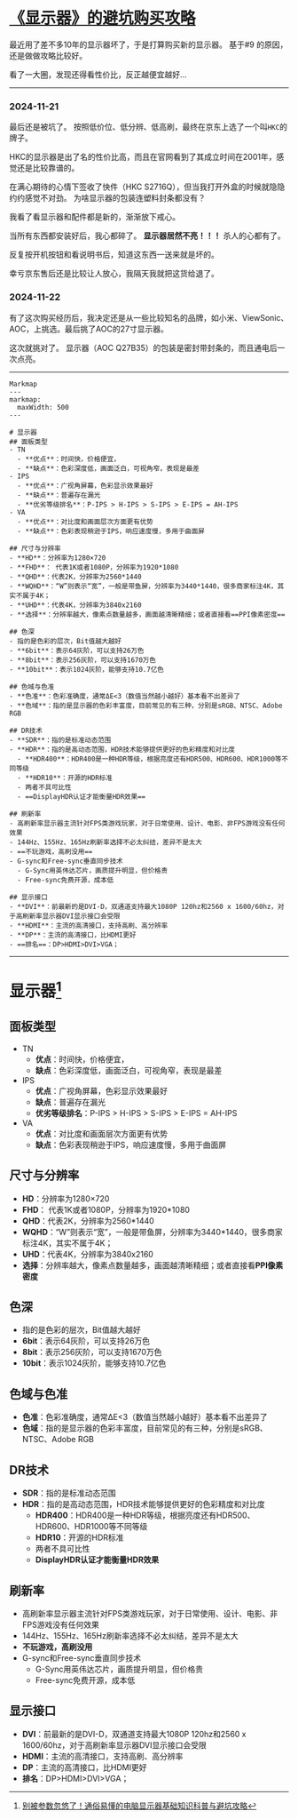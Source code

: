 # [《显示器》的避坑购买攻略](https://github.com/chinobing/blog/issues/9)

最近用了差不多10年的显示器坏了，于是打算购买新的显示器。   基于#9 的原因，还是做做攻略比较好。

看了一大圈，发现还得看性价比，反正越便宜越好...

---
### 2024-11-21
最后还是被坑了。 按照低价位、低分辨、低高刷，最终在京东上选了一个叫`HKC`的牌子。

HKC的显示器是出了名的性价比高，而且在官网看到了其成立时间在2001年，感觉还是比较靠谱的。

在满心期待的心情下签收了快件（HKC S2716Q），但当我打开外盒的时候就隐隐约约感觉不对劲。 为啥显示器的包装连塑料封条都没有？

我看了看显示器和配件都是新的，渐渐放下戒心。

当所有东西都安装好后，我心都碎了。 **显示器居然不亮！！！** 杀人的心都有了。

反复按开机按钮和看说明书后，知道这东西一送来就是坏的。 

幸亏京东售后还是比较让人放心，我隔天我就把这货给退了。

### 2024-11-22
有了这次购买经历后，我决定还是从一些比较知名的品牌，如小米、ViewSonic、AOC，上挑选。最后挑了AOC的27寸显示器。

这次就挑对了。 显示器（AOC Q27B35）的包装是密封带封条的，而且通电后一次点亮。

---

```
Markmap
---
markmap:
  maxWidth: 500
---

# 显示器
## 面板类型
- TN
  - **优点**：时间快，价格便宜，
  - **缺点**：色彩深度低，画面泛白，可视角窄，表现是最差
- IPS
  - **优点**：广视角屏幕，色彩显示效果最好
  - **缺点**：普遍存在漏光
  - **优劣等级排名**：P-IPS > H-IPS > S-IPS > E-IPS = AH-IPS
- VA
  - **优点**：对比度和画面层次方面更有优势
  - **缺点**：色彩表现稍逊于IPS，响应速度慢，多用于曲面屏

## 尺寸与分辨率
- **HD**：分辨率为1280×720
- **FHD**： 代表1K或者1080P，分辨率为1920*1080
- **QHD**：代表2K，分辨率为2560*1440
- **WQHD**：“W”则表示“宽”，一般是带鱼屏，分辨率为3440*1440，很多商家标注4K，其实不属于4K；
- **UHD**：代表4K，分辨率为3840x2160
- **选择**：分辨率越大，像素点数量越多，画面越清晰精细；或者直接看==PPI像素密度==

## 色深
- 指的是色彩的层次，Bit值越大越好
- **6bit**：表示64灰阶，可以支持26万色
- **8bit**：表示256灰阶，可以支持1670万色
- **10bit**：表示1024灰阶，能够支持10.7亿色

## 色域与色准
- **色准**：色彩准确度，通常ΔE<3（数值当然越小越好）基本看不出差异了
- **色域**：指的是显示器的色彩丰富度，目前常见的有三种，分别是sRGB、NTSC、Adobe RGB

## DR技术
- **SDR**：指的是标准动态范围 
- **HDR**：指的是高动态范围，HDR技术能够提供更好的色彩精度和对比度
  - **HDR400**：HDR400是一种HDR等级，根据亮度还有HDR500、HDR600、HDR1000等不同等级
  - **HDR10**：开源的HDR标准
  - 两者不具可比性
  - ==DisplayHDR认证才能衡量HDR效果==

## 刷新率
- 高刷新率显示器主流针对FPS类游戏玩家，对于日常使用、设计、电影、非FPS游戏没有任何效果
- 144Hz、155Hz、165Hz刷新率选择不必太纠结，差异不是太大
- ==不玩游戏，高刷没用==
- G-sync和Free-sync垂直同步技术
  - G-Sync用英伟达芯片，画质提升明显，但价格贵
  - Free-sync免费开源，成本低

## 显示接口
- **DVI**：前最新的是DVI-D，双通道支持最大1080P 120hz和2560 x 1600/60hz，对于高刷新率显示器DVI显示接口会受限
- **HDMI**：主流的高清接口，支持高刷、高分辨率
- **DP**：主流的高清接口，比HDMI更好
- ==排名==：DP>HDMI>DVI>VGA；
```
---

# 显示器[^1]
## 面板类型
- TN
  - **优点**：时间快，价格便宜，
  - **缺点**：色彩深度低，画面泛白，可视角窄，表现是最差
- IPS
  - **优点**：广视角屏幕，色彩显示效果最好
  - **缺点**：普遍存在漏光
  - **优劣等级排名**：P-IPS > H-IPS > S-IPS > E-IPS = AH-IPS
- VA
  - **优点**：对比度和画面层次方面更有优势
  - **缺点**：色彩表现稍逊于IPS，响应速度慢，多用于曲面屏

## 尺寸与分辨率
- **HD**：分辨率为1280×720
- **FHD**： 代表1K或者1080P，分辨率为1920*1080
- **QHD**：代表2K，分辨率为2560*1440
- **WQHD**：“W”则表示“宽”，一般是带鱼屏，分辨率为3440*1440，很多商家标注4K，其实不属于4K；
- **UHD**：代表4K，分辨率为3840x2160
- **选择**：分辨率越大，像素点数量越多，画面越清晰精细；或者直接看**PPI像素密度**

## 色深
- 指的是色彩的层次，Bit值越大越好
- **6bit**：表示64灰阶，可以支持26万色
- **8bit**：表示256灰阶，可以支持1670万色
- **10bit**：表示1024灰阶，能够支持10.7亿色

## 色域与色准
- **色准**：色彩准确度，通常ΔE<3（数值当然越小越好）基本看不出差异了
- **色域**：指的是显示器的色彩丰富度，目前常见的有三种，分别是sRGB、NTSC、Adobe RGB

## DR技术
- **SDR**：指的是标准动态范围 
- **HDR**：指的是高动态范围，HDR技术能够提供更好的色彩精度和对比度
  - **HDR400**：HDR400是一种HDR等级，根据亮度还有HDR500、HDR600、HDR1000等不同等级
  - **HDR10**：开源的HDR标准
  - 两者不具可比性
  - **DisplayHDR认证才能衡量HDR效果**

## 刷新率
- 高刷新率显示器主流针对FPS类游戏玩家，对于日常使用、设计、电影、非FPS游戏没有任何效果
- 144Hz、155Hz、165Hz刷新率选择不必太纠结，差异不是太大
- **不玩游戏，高刷没用**
- G-sync和Free-sync垂直同步技术
  - G-Sync用英伟达芯片，画质提升明显，但价格贵
  - Free-sync免费开源，成本低

## 显示接口
- **DVI**：前最新的是DVI-D，双通道支持最大1080P 120hz和2560 x 1600/60hz，对于高刷新率显示器DVI显示接口会受限
- **HDMI**：主流的高清接口，支持高刷、高分辨率
- **DP**：主流的高清接口，比HDMI更好
- **排名**：DP>HDMI>DVI>VGA；

[^1]: [别被参数忽悠了！通俗易懂的电脑显示器基础知识科普与避坑攻略](http://www.csfeho.com/news/1816.cshtml) 